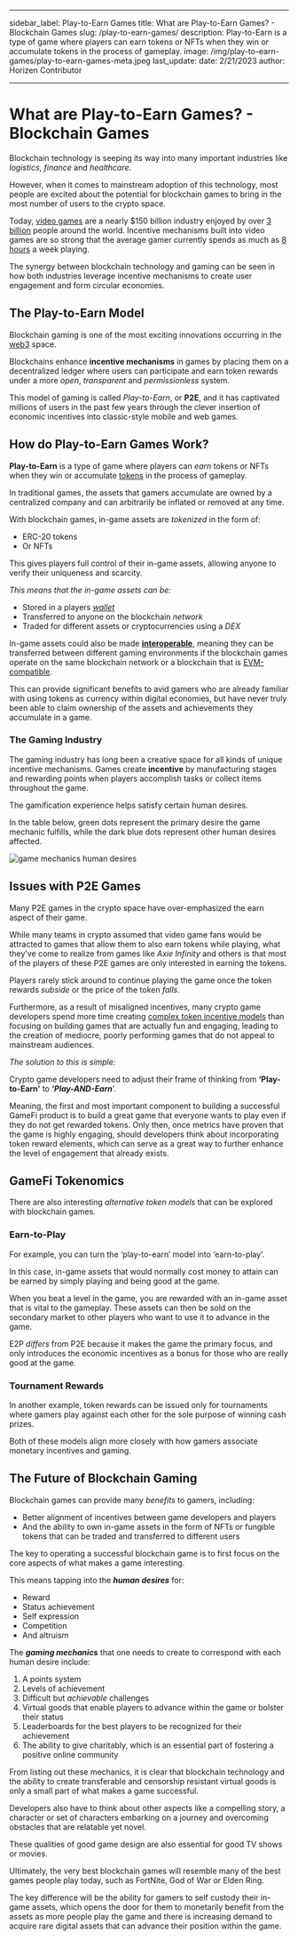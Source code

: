 ﻿---

sidebar_label: Play-to-Earn Games
title: What are Play-to-Earn Games? - Blockchain Games
slug: /play-to-earn-games/
description: Play-to-Earn is a type of game where players can earn tokens or NFTs when they win or accumulate tokens in the process of gameplay.
image: /img/play-to-earn-games/play-to-earn-games-meta.jpeg
last_update:
  date: 2/21/2023
  author: Horizen Contributor

---

# What are Play-to-Earn Games? - Blockchain Games

Blockchain technology is seeping its way into many important industries like _logistics_, _finance_ and _healthcare_. 

However, when it comes to mainstream adoption of this technology, most people are excited about the potential for blockchain games to bring in the most number of users to the crypto space. 

Today, [video games](https://www.statista.com/outlook/dmo/digital-media/video-games/worldwide) are a nearly $150 billion industry enjoyed by over [3 billion](https://www.statista.com/statistics/293304/number-video-gamers/) people around the world. Incentive mechanisms built into video games are so strong that the average gamer currently spends as much as [8 hours](https://www.techrepublic.com/article/8-hours-and-27-minutes-thats-how-long-the-average-gamer-plays-each-week/) a week playing. 

The synergy between blockchain technology and gaming can be seen in how both industries leverage incentive mechanisms to create user engagement and form circular economies.

## The Play-to-Earn Model

Blockchain gaming is one of the most exciting innovations occurring in the [web3](fundamentals/web3.md) space. 

Blockchains enhance **incentive mechanisms** in games by placing them on a decentralized ledger where users can participate and earn token rewards under a more _open_, _transparent_ and _permissionless_ system. 

This model of gaming is called _Play-to-Earn_, or **P2E**, and it has captivated millions of users in the past few years through the clever insertion of economic incentives into classic-style mobile and web games.

## How do Play-to-Earn Games Work?

**Play-to-Earn** is a type of game where players can _earn_ tokens or NFTs when they win or accumulate [tokens](tokenomics/what-is-a-token.md) in the process of gameplay. 

In traditional games, the assets that gamers accumulate are owned by a centralized company and can arbitrarily be inflated or removed at any time. 

With blockchain games, in-game assets are _tokenized_ in the form of:

- ERC-20 tokens 
- Or NFTs

This gives players full control of their in-game assets, allowing anyone to verify their uniqueness and scarcity. 

_This means that the in-game assets can be:_

- Stored in a players [_wallet_](wallets/crypto-wallets.md)
- Transferred to anyone on the blockchain _network_
- Traded for different assets or cryptocurrencies using a _DEX_ 

In-game assets could also be made [**interoperable**](interoperability/blockchain-interoperability.md), meaning they can be transferred between different gaming environments if the blockchain games operate on the same blockchain network or a blockchain that is [EVM-compatible](interoperability/ethereum-virtual-machine-evm.md). 

This can provide significant benefits to avid gamers who are already familiar with using tokens as currency within digital economies, but have never truly been able to claim ownership of the assets and achievements they accumulate in a game. 

### The Gaming Industry

The gaming industry has long been a creative space for all kinds of unique incentive mechanisms. Games create **incentive** by manufacturing stages and rewarding points when players accomplish tasks or collect items throughout the game. 

The gamification experience helps satisfy certain human desires. 

In the table below, green dots represent the primary desire the game mechanic fulfills, while the dark blue dots represent other human desires affected.

![game mechanics human desires](/img/play-to-earn-games/game-mechanics-human-desires.jpeg)

## Issues with P2E Games

Many P2E games in the crypto space have over-emphasized the earn aspect of their game. 

While many teams in crypto assumed that video game fans would be attracted to games that allow them to also earn tokens while playing, what they’ve come to realize from games like _Axie Infinity_ and others is that most of the players of these P2E games are only interested in earning the tokens. 

Players rarely stick around to continue playing the game once the token rewards _subside_ or the price of the token _falls_. 

Furthermore, as a result of misaligned incentives, many crypto game developers spend more time creating [complex token incentive models](tokenomics/why-create-a-token.md) than focusing on building games that are actually fun and engaging, leading to the creation of mediocre, poorly performing games that do not appeal to mainstream audiences. 

_The solution to this is simple:_ 

Crypto game developers need to adjust their frame of thinking from **‘Play-to-Earn'** to **‘_Play-AND-Earn_**’. 

Meaning, the first and most important component to building a successful GameFi product is to build a great game that everyone wants to play even if they do not get rewarded tokens. Only then, once metrics have proven that the game is highly engaging, should developers think about incorporating token reward elements, which can serve as a great way to further enhance the level of engagement that already exists. 

## GameFi Tokenomics

There are also interesting _alternative token models_ that can be explored with blockchain games. 

### Earn-to-Play

For example, you can turn the ‘play-to-earn’ model into ‘earn-to-play’.

In this case, in-game assets that would normally cost money to attain can be earned by simply playing and being good at the game. 

When you beat a level in the game, you are rewarded with an in-game asset that is vital to the gameplay. These assets can then be sold on the secondary market to other players who want to use it to advance in the game.

E2P _differs_ from P2E because it makes the game the primary focus, and only introduces the economic incentives as a bonus for those who are really good at the game.

### Tournament Rewards

In another example, token rewards can be issued only for tournaments where gamers play against each other for the sole purpose of winning cash prizes. 

Both of these models align more closely with how gamers associate monetary incentives and gaming. 

## The Future of Blockchain Gaming

Blockchain games can provide many _benefits_ to gamers, including:

- Better alignment of incentives between game developers and players 
- And the ability to own in-game assets in the form of NFTs or fungible tokens that can be traded and transferred to different users

The key to operating a successful blockchain game is to first focus on the core aspects of what makes a game interesting. 

This means tapping into the **_human desires_** for:

- Reward
- Status achievement
- Self expression
- Competition
- And altruism

The **_gaming mechanics_** that one needs to create to correspond with each human desire include: 

1. A points system
2. Levels of achievement
3. Difficult but _achievable_ challenges
4. Virtual goods that enable players to advance within the game or bolster their status
5. Leaderboards for the best players to be recognized for their achievement
6. The ability to give charitably, which is an essential part of fostering a positive online community 

From listing out these mechanics, it is clear that blockchain technology and the ability to create transferable and censorship resistant virtual goods is only a small part of what makes a game successful. 

Developers also have to think about other aspects like a compelling story, a character or set of characters embarking on a journey and overcoming obstacles that are relatable yet novel. 

These qualities of good game design are also essential for good TV shows or movies. 

Ultimately, the very best blockchain games will resemble many of the best games people play today, such as FortNite, God of War or Elden Ring. 

The key difference will be the ability for gamers to self custody their in-game assets, which opens the door for them to monetarily benefit from the assets as more people play the game and there is increasing demand to acquire rare digital assets that can advance their position within the game. 

